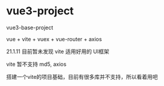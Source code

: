 # vue3-project

vue3-base-project

vue + vite + vuex + vue-router + axios

21.1.11 目前暂未发现 vite 适用好用的 UI框架

vite 暂不支持 md5, axios

搭建一个vite的项目基础，目前有很多库并不支持，所以看着用吧